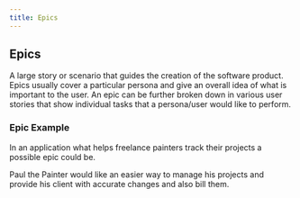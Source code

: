 ```yaml
---
title: Epics
---
```

## Epics
A large story or scenario that guides the creation of the software product. Epics usually cover a particular persona and give an overall idea of what is important to the user. An epic can be further broken down in various user stories that show individual tasks that a persona/user would like to perform.

### Epic Example
In an application what helps freelance painters track their projects a possible epic could be.

Paul the Painter would like an easier way to manage his projects and provide his client with accurate changes and also bill them.
